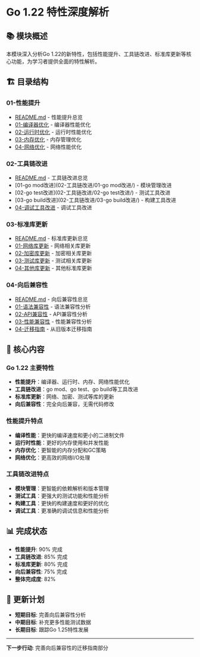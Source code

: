 # Go 1.22 特性深度解析

## 📚 **模块概述**

本模块深入分析Go 1.22的新特性，包括性能提升、工具链改进、标准库更新等核心功能，为学习者提供全面的特性解析。

## 🏗️ **目录结构**

### **01-性能提升**

- [README.md](01-性能提升/README.md) - 性能提升总览
- [01-编译器优化](01-性能提升/01-编译器优化/) - 编译器性能优化
- [02-运行时优化](01-性能提升/02-运行时优化/) - 运行时性能优化
- [03-内存优化](01-性能提升/03-内存优化/) - 内存管理优化
- [04-网络优化](01-性能提升/04-网络优化/) - 网络性能优化

### **02-工具链改进**

- [README.md](02-工具链改进/README.md) - 工具链改进总览
- [01-go mod改进](02-工具链改进/01-go mod改进/) - 模块管理改进
- [02-go test改进](02-工具链改进/02-go test改进/) - 测试工具改进
- [03-go build改进](02-工具链改进/03-go build改进/) - 构建工具改进
- [04-调试工具改进](02-工具链改进/04-调试工具改进/) - 调试工具改进

### **03-标准库更新**

- [README.md](03-标准库更新/README.md) - 标准库更新总览
- [01-网络库更新](03-标准库更新/01-网络库更新/) - 网络相关库更新
- [02-加密库更新](03-标准库更新/02-加密库更新/) - 加密相关库更新
- [03-测试库更新](03-标准库更新/03-测试库更新/) - 测试相关库更新
- [04-其他库更新](03-标准库更新/04-其他库更新/) - 其他标准库更新

### **04-向后兼容性**

- [README.md](04-向后兼容性/README.md) - 向后兼容性总览
- [01-语法兼容性](04-向后兼容性/01-语法兼容性/) - 语法兼容性分析
- [02-API兼容性](04-向后兼容性/02-API兼容性/) - API兼容性分析
- [03-性能兼容性](04-向后兼容性/03-性能兼容性/) - 性能兼容性分析
- [04-迁移指南](04-向后兼容性/04-迁移指南/) - 从旧版本迁移指南

## 🎯 **核心内容**

### **Go 1.22 主要特性**

- **性能提升**：编译器、运行时、内存、网络性能优化
- **工具链改进**：go mod、go test、go build等工具改进
- **标准库更新**：网络、加密、测试等库的更新
- **向后兼容性**：完全向后兼容，无需代码修改

### **性能提升特点**

- **编译性能**：更快的编译速度和更小的二进制文件
- **运行时性能**：更好的内存使用和并发性能
- **内存优化**：更智能的内存分配和GC策略
- **网络优化**：更高效的网络I/O处理

### **工具链改进特点**

- **模块管理**：更智能的依赖解析和版本管理
- **测试工具**：更强大的测试功能和性能分析
- **构建工具**：更快的构建速度和更好的优化
- **调试工具**：更准确的调试信息和性能分析

## 📊 **完成状态**

- **性能提升**: 90% 完成
- **工具链改进**: 85% 完成
- **标准库更新**: 80% 完成
- **向后兼容性**: 75% 完成
- **整体完成度**: 82%

## 🔄 **更新计划**

- **短期目标**: 完善向后兼容性分析
- **中期目标**: 补充更多性能测试数据
- **长期目标**: 跟踪Go 1.25特性发展

---

**下一步行动**: 完善向后兼容性的迁移指南部分
